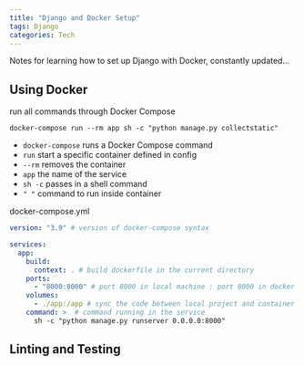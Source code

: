 ```yaml
---
title: "Django and Docker Setup"
tags: Django
categories: Tech
---
```


Notes for learning how to set up Django with Docker, constantly updated...

## Using Docker

run all commands through Docker Compose

```console
docker-compose run --rm app sh -c "python manage.py collectstatic"
```
 - `docker-compose` runs a Docker Compose command
 - `run` start a specific container defined in config
 - `--rm` removes the container
 - `app` the name of the service
 - `sh -c` passes in a shell command
 - `" "` command to run inside container

docker-compose.yml
```yml
version: "3.9" # version of docker-compose syntax

services:
  app:
    build:
      context: . # build dockerfile in the current directory
    ports:
      - "8000:8000" # port 8000 in local machine : port 8000 in docker container
    volumes:
      - ./app:/app # sync the code between local project and container
    command: >  # command running in the service
      sh -c "python manage.py runserver 0.0.0.0:8000"
```

## Linting and Testing

